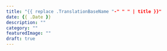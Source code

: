 ```yaml
---
title: "{{ replace .TranslationBaseName "-" " " | title }}"
date: {{ .Date }}
description: "" 
category: ""
featuredImage: ""
draft: true
---
```

